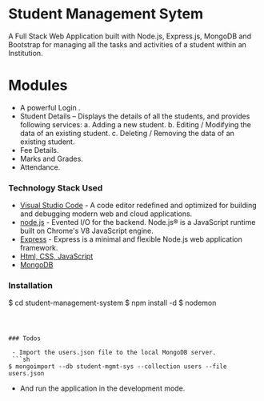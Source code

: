 # Student Management Sytem

A Full Stack Web Application built with Node.js, Express.js, MongoDB and Bootstrap for managing all the tasks and activities of a student within an Institution.

# Modules

  - A powerful Login .
  - Student Details – Displays the details of all the students, and provides following services:
        a. Adding a new student.
        b. Editing / Modifying the data of an existing student.
        c. Deleting / Removing the data of an existing student.
  - Fee Details.
  - Marks and Grades.
  - Attendance.

### Technology Stack Used


* [Visual Studio Code](https://code.visualstudio.com) - A code editor redefined and optimized for building and debugging modern web and cloud applications. 
* [node.js](https://www.nodejs.org) - Evented I/O for the backend. Node.js® is a JavaScript runtime built on Chrome's V8 JavaScript engine.
* [Express](https://www.expressjs.com) - Express is a minimal and flexible Node.js web application framework.
* [Html, CSS, JavaScript](#)
* [MongoDB](https://www.mongodb.com)

### Installation

$ cd student-management-system
$ npm install -d
$ nodemon
```



### Todos

 - Import the users.json file to the local MongoDB server.
 ```sh
$ mongoimport --db student-mgmt-sys --collection users --file users.json
```
 - And run the application in the development mode.

